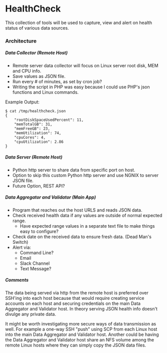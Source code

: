 # HealthCheck

This collection of tools will be used to capture, view and alert on health status of various data sources.

### Architecture 
##### Data Collector (Remote Host)
- Remote server data collector will focus on Linux server root disk, MEM and CPU info.
- Save values as JSON file.
- Run every # of minutes, as set by cron job?
- Writing the script in PHP was easy because I could use PHP's json functions and Linux commands.

Example Output:
```
$ cat /tmp/healthcheck.json 
{
    "rootDiskSpaceUsedPercent": 11,
    "memTotalGB": 31,
    "memFreeGB": 23,
    "memUtilization": 74,
    "cpuCores": 4,
    "cpuUtilization": 2.86
}
```
##### Data Server (Remote Host)
- Python http server to share data from specific port on host. 
- Option to skip this custom Python http server and use NGNIX to server JSON file.
- Future Option, REST API? 

##### Data Aggregator and Validator (Main App)
- Program that reaches out the host URLS and reads JSON data.
- Check received health data if any values are outside of normal expected range.
	- Have expected range values in a separate text file to make things easy to configure?
- Check date on the received data to ensure fresh data. (Dead Man's Switch)
- Alert via:
    - Command Line? 
    - Email
    - Slack Channel
    - Text Message? 

##### Comments
The data being served via http from the remote host is preferred over SSH'ing into each host because that would require creating service accounts on each host and securing credentials on the main Data Aggregator and Validator host. 
In theory serving JSON health info doesn't divulge any private data. 

It might be worth investigating more secure ways of data transmission as well.
For example a one-way SSH "push" using SCP from each Linux host into the main Data Aggregator and Validator host.
Another could be having the Data Aggregator and Validator host share an NFS volume among the remote Linux hosts where they can simply copy the JSON data files.  
